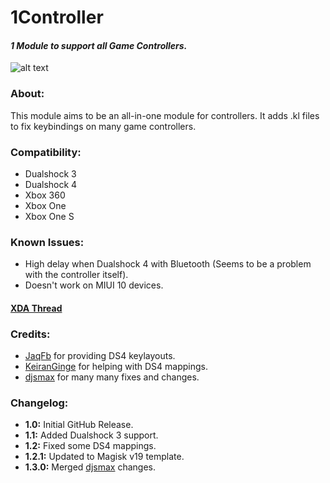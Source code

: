 # 1Controller
#### *1 Module to support all Game Controllers.*

![alt text](https://i.imgur.com/CODzG0F.png?4)

### About:
This module aims to be an all-in-one module for controllers.
It adds .kl files to fix keybindings on many game controllers.

### Compatibility:
 - Dualshock 3
 - Dualshock 4
 - Xbox 360
 - Xbox One
 - Xbox One S
 
 ### Known Issues:
 - High delay when Dualshock 4 with Bluetooth (Seems to be a problem with the controller itself).
 - Doesn't work on MIUI 10 devices.
 
 #### [XDA Thread](https://forum.xda-developers.com/apps/magisk/module-1controller-1-module-to-support-t3865889)
 
 ### Credits:
 - [JaqFb](https://forum.xda-developers.com/member.php?u=7445450) for providing DS4 keylayouts.
 - [KeiranGinge](https://forum.xda-developers.com/member.php?u=9642932) for helping with DS4 mappings.
 - [djsmax](https://github.com/djsmax) for many many fixes and changes.
 
 
 ### Changelog:
 - **1.0:** Initial GitHub Release.
 - **1.1:** Added Dualshock 3 support.
 - **1.2:** Fixed some DS4 mappings.
 - **1.2.1:** Updated to Magisk v19 template.
 - **1.3.0:** Merged [djsmax](https://github.com/djsmax) changes.